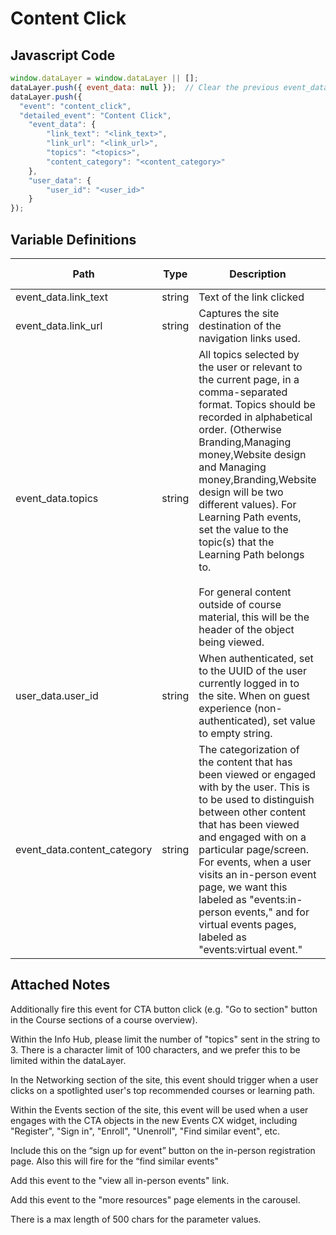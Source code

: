 # Content Click

### 

## Javascript Code
```js
window.dataLayer = window.dataLayer || [];
dataLayer.push({ event_data: null });  // Clear the previous event_data object.
dataLayer.push({
  "event": "content_click",
  "detailed_event": "Content Click",
    "event_data": {
        "link_text": "<link_text>",
        "link_url": "<link_url>",
        "topics": "<topics>",
        "content_category": "<content_category>"
    },
    "user_data": {
        "user_id": "<user_id>"
    }
});
```

## Variable Definitions

|Path|Type|Description|Example|Pattern|Min Length|Max Length|Minimum|Maximum|Multiple Of|
| --- | --- | --- | --- | --- | --- | --- | --- | --- | --- |
|event_data.link_text|string|Text of the link clicked|Article name, "Sign Up"|||||||
|event_data.link_url|string|Captures the site destination of the navigation links used.|https:\/\/www.digitalready.verizonwireless.com, https:\/\/www.dashboard-digitalready.verizonwireless.com, etc|||||||
|event_data.topics|string|All topics selected by the user or relevant to the current page, in a comma-separated format. Topics should be recorded in alphabetical order. \(Otherwise Branding,Managing money,Website design and Managing money,Branding,Website design will be two different values\). For Learning Path events, set the value to the topic\(s\) that the Learning Path belongs to. <br><br>For general content outside of course material, this will be the header of the object being viewed.|Branding,Managing money,Website design|||||||
|user_data.user_id|string|When authenticated, set to the UUID of the user currently logged in to the site. When on guest experience \(non-authenticated\), set value to empty string.|Use the UUID when a user is authenticated. Set to empty when not authenticated.|||||||
|event_data.content_category|string|The categorization of the content that has been viewed or engaged with by the user. This is to be used to distinguish between other content that has been viewed and engaged with on a particular page/screen. For events, when a user visits an in-person event page, we want this labeled as "events:in-person events," and for virtual events pages, labeled as "events:virtual event."|page_sub_section, <br>events_widget_body_signup, <br>events_widget_body_register, <br>events_widget_sitcky_signup, <br>events_widget_body_complete, <br>events_widget_body_ended, <br>events_widget_sticky_enroll, <br>events_widget_body_enroll,  <br>events_widget_sticky_unenroll,  <br>events_widget_body_unenroll, <br>events_widget_sticky_enroll, <br>events_widget_body_enroll, <br>events_widget_body_findSimilarEvent, <br>events_social_modal, <br>courses_widger_body_register, <br>courses_social_modal|||||||

## Attached Notes
<p>Additionally fire this event for CTA button click (e.g. "Go to section" button in the Course sections of a course overview). </p>
<p>Within the Info Hub, please limit the number of "topics" sent in the string to 3. There is a character limit of 100 characters, and we prefer this to be limited within the dataLayer.</p>
<p>In the Networking section of the site, this event should trigger when a user clicks on a spotlighted user's top recommended courses or learning path.</p>
<p>Within the Events section of the site, this event will be used when a user engages with the CTA objects in the new Events CX widget, including "Register", "Sign in", "Enroll", "Unenroll", "Find similar event", etc.</p>
<p> Include this on the “sign up for event” button on the in-person registration page. Also this will fire for the “find similar events" </p>
<p> Add this event to the "view all in-person events" link.</p>
<p> Add this event to the "more resources" page elements in the carousel. </p>
<p>There is a max length of 500 chars for the parameter values.</p>

